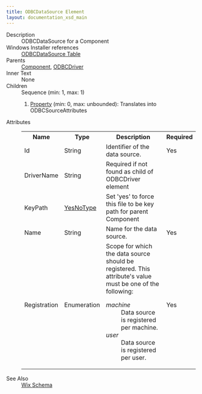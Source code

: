 ```yaml
---
title: ODBCDataSource Element
layout: documentation_xsd_main
---
```

<dl>
  <dt>Description</dt>
  <dd>                 ODBCDataSource for a Component             </dd>
  <dt>Windows Installer references</dt>
  <dd>
    <a href="http://msdn.microsoft.com/library/aa370546.aspx" target="_blank">ODBCDataSource Table</a>
  </dd>
  <dt>Parents</dt>
  <dd>
    <a href="../component/">Component</a>, <a href="../odbcdriver/">ODBCDriver</a></dd>
  <dt>Inner Text</dt>
  <dd>None</dd>
  <dt>Children</dt>
  <dd>Sequence (min: 1, max: 1)<ol><li><a href="../property/">Property</a> (min: 0, max: unbounded): Translates into ODBCSourceAttributes</li></ol></dd>
  <dt>Attributes</dt>
  <dd>
    <table cellspacing="0" cellpadding="0" class="schema">
      <tr>
        <th width="15%">Name</th>
        <th width="15%">Type</th>
        <th width="65%">Description</th>
        <th width="15%">Required</th>
      </tr>
      <tr>
        <td>Id</td>
        <td>String</td>
        <td>Identifier of the data source.</td>
        <td>Yes</td>
      </tr>
      <tr>
        <td>DriverName</td>
        <td>String</td>
        <td>Required if not found as child of ODBCDriver element</td>
        <td>&nbsp;</td>
      </tr>
      <tr>
        <td>KeyPath</td>
        <td><a href="../simple_type_yesnotype/">YesNoType</a></td>
        <td>Set 'yes' to force this file to be key path for parent Component</td>
        <td>&nbsp;</td>
      </tr>
      <tr>
        <td>Name</td>
        <td>String</td>
        <td>Name for the data source.</td>
        <td>Yes</td>
      </tr>
      <tr>
        <td>Registration</td>
        <td>Enumeration</td>
        <td>Scope for which the data source should be registered.  This attribute's value must be one of the following:<dl><dt class="enumerationValue"><dfn>machine</dfn></dt><dd>                                     Data source is registered per machine.                                 </dd><dt class="enumerationValue"><dfn>user</dfn></dt><dd>                                     Data source is registered per user.                                 </dd></dl></td>
        <td>Yes</td>
      </tr>
    </table>
  </dd>
  <dt>See Also</dt>
  <dd>
    <a href="../">Wix Schema</a>
  </dd>
</dl>
